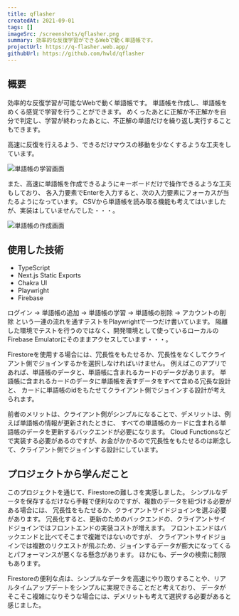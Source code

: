 ```yaml
---
title: qflasher
createdAt: 2021-09-01
tags: []
imageSrc: /screenshots/qflasher.png
summary: 効率的な反復学習ができるWebで動く単語帳です。
projectUrl: https://q-flasher.web.app/
githubUrl: https://github.com/hwld/qflasher
---
```


## 概要

効率的な反復学習が可能なWebで動く単語帳です。
単語帳を作成し、単語帳をめくる感覚で学習を行うことができます。
めくったあとに正解か不正解かを自分で判定し、学習が終わったあとに、不正解の単語だけを繰り返し実行することもできます。

高速に反復を行えるよう、できるだけマウスの移動を少なくするような工夫をしています。  

![単語帳の学習画面](/screenshots/qflasher-play.png)

また、高速に単語帳を作成できるようにキーボードだけで操作できるような工夫もしており、
各入力要素でEnterを入力すると、次の入力要素にフォーカスが当たるようになっています。
CSVから単語帳を読み取る機能も考えてはいましたが、実装はしていませんでした・・・。

![単語帳の作成画面](/screenshots/qflasher-create.png)

## 使用した技術

- TypeScript
- Next.js Static Exports
- Chakra UI
- Playwright
- Firebase

ログイン → 単語帳の追加 → 単語帳の学習 → 単語帳の削除 → アカウントの削除
 という一連の流れを通すテストをPlaywrightで一つだけ書いています。
隔離した環境でテストを行うのではなく、開発環境として使っているローカルのFirebase Emulatorにそのままアクセスしています・・・。  

Firestoreを使用する場合には、冗長性をもたせるか、冗長性をなくしてクライアント側でジョインするかを選択しなければいけません。
例えばこのアプリであれば、単語帳のデータと、単語帳に含まれるカードのデータがあります。
単語帳に含まれるカードのデータに単語帳を表すデータをすべて含める冗長な設計と、
カードに単語帳のidをもたせてクライアント側でジョインする設計が考えられます。

前者のメリットは、クライアント側がシンプルになることで、デメリットは、例えば単語帳の情報が更新されたときに、
すべての単語帳のカードに含まれる単語帳のデータを更新するバックエンドが必要になります。
Cloud Functionsなどで実装する必要があるのですが、お金がかかるので冗長性をもたせるのは断念して、クライアント側でジョインする設計にしています。

## プロジェクトから学んだこと

このプロジェクトを通じて、Firestoreの難しさを実感しました。
シンプルなデータを保存するだけなら手軽で便利なのですが、複数のデータを紐づける必要がある場合には、
冗長性をもたせるか、クライアントサイドジョインを選ぶ必要があります。
冗長化すると、更新のためのバックエンドの、クライアントサイドジョインではフロントエンドの実装コストが増えます。
フロントエンドはバックエンドと比べてそこまで複雑ではないのですが、
クライアントサイドジョインでは複数のリクエストが飛ぶため、ジョインするデータが膨大になってくるとパフォーマンスが悪くなる懸念があります。
ほかにも、データの検索に制限もあります。

Firestoreの便利な点は、シンプルなデータを高速にやり取りすることや、リアルタイムアップデートをシンプルに実現できることだと考えており、
データがそこそこ複雑になりそうな場合には、デメリットも考えて選択する必要があると感じました。
